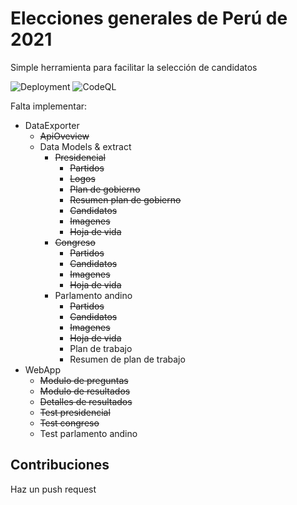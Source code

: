 # Elecciones generales de Perú de 2021
Simple herramienta para facilitar la selección de candidatos

![Deployment](https://github.com/AndreCL/eleccionesperu2021/workflows/Deployment/badge.svg) ![CodeQL](https://github.com/AndreCL/eleccionesperu2021/workflows/CodeQL/badge.svg)

Falta implementar:
* DataExporter
    * ~~ApiOveview~~
	* Data Models & extract
		* ~~Presidencial~~
			* ~~Partidos~~
			* ~~Logos~~
			* ~~Plan de gobierno~~
			* ~~Resumen plan de gobierno~~
			* ~~Candidatos~~
			* ~~Imagenes~~
			* ~~Hoja de vida~~
		* ~~Congreso~~
			* ~~Partidos~~
			* ~~Candidatos~~
			* ~~Imagenes~~
			* ~~Hoja de vida~~	
		* Parlamento andino
			* ~~Partidos~~
			* ~~Candidatos~~
			* ~~Imagenes~~
			* ~~Hoja de vida~~
			* Plan de trabajo
			* Resumen de plan de trabajo
* WebApp
	* ~~Modulo de preguntas~~
	* ~~Modulo de resultados~~
	* ~~Detalles de resultados~~
	* ~~Test presidencial~~
	* ~~Test congreso~~
	* Test parlamento andino
	
## Contribuciones
Haz un push request
